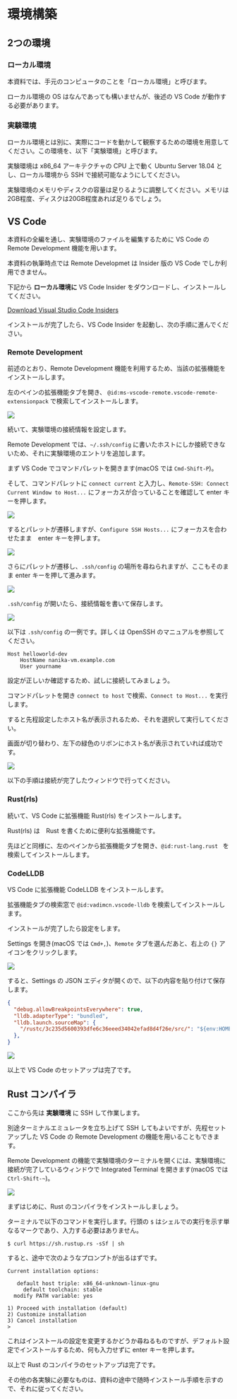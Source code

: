 # 環境構築

## 2つの環境

### ローカル環境

本資料では、手元のコンピュータのことを「ローカル環境」と呼びます。

ローカル環境の OS はなんであっても構いませんが、後述の VS Code が動作する必要があります。

### 実験環境

ローカル環境とは別に、実際にコードを動かして観察するための環境を用意してください。この環境を、以下「実験環境」と呼びます。

実験環境は x86_64 アーキテクチャの CPU 上で動く Ubuntu Server 18.04 とし、ローカル環境から SSH で接続可能なようにしてください。

実験環境のメモリやディスクの容量は足りるように調整してください。メモリは2GB程度、ディスクは20GB程度あれば足りるでしょう。

## VS Code

本資料の全編を通し、実験環境のファイルを編集するために VS Code の Remote Development 機能を用います。

本資料の執筆時点では Remote Developmet は Insider 版の VS Code でしか利用できません。

下記から **ローカル環境に** VS Code Insider をダウンロードし、インストールしてください。

[Download Visual Studio Code Insiders](https://code.visualstudio.com/insiders/)

インストールが完了したら、VS Code Insider を起動し、次の手順に進んでください。

### Remote Development

前述のとおり、Remote Development 機能を利用するため、当該の拡張機能をインストールします。

左のペインの拡張機能タブを開き、 `@id:ms-vscode-remote.vscode-remote-extensionpack` で検索してインストールします。

![](./00-setup/vscode-remote-dev-install-ext.png)

続いて、実験環境の接続情報を設定します。

Remote Development では、`~/.ssh/config` に書いたホストにしか接続できないため、それに実験環境のエントリを追加します。

まず VS Code でコマンドパレットを開きます(macOS では `Cmd-Shift-P`)。

そして、コマンドパレットに `connect current` と入力し、`Remote-SSH: Connect Current Window to Host...` にフォーカスが合っていることを確認して enter キーを押します。

![](./00-setup/vscode-remote-dev-ssh-config-01.png)

するとパレットが遷移しますが、`Configure SSH Hosts...` にフォーカスを合わせたまま　enter キーを押します。

![](./00-setup/vscode-remote-dev-ssh-config-02.png)

さらにパレットが遷移し、`.ssh/config` の場所を尋ねられますが、ここもそのまま enter キーを押して進みます。

![](./00-setup/vscode-remote-dev-ssh-config-03.png)

`.ssh/config` が開いたら、接続情報を書いて保存します。

![](./00-setup/vscode-remote-dev-ssh-config-04.png)

以下は `.ssh/config` の一例です。詳しくは OpenSSH のマニュアルを参照してください。

```
Host helloworld-dev
    HostName nanika-vm.example.com
    User yourname
```

設定が正しいか確認するため、試しに接続してみましょう。

コマンドパレットを開き `connect to host` で検索、`Connect to Host...` を実行します。

すると先程設定したホスト名が表示されるため、それを選択して実行してください。

画面が切り替わり、左下の緑色のリボンにホスト名が表示されていれば成功です。

![](./00-setup/vscode-remote-dev-ssh-config-05.png)

以下の手順は接続が完了したウィンドウで行ってください。

### Rust(rls)

続いて、VS Code に拡張機能 Rust(rls) をインストールします。

Rust(rls) は　Rust を書くために便利な拡張機能です。

先ほどと同様に、左のペインから拡張機能タブを開き、`@id:rust-lang.rust ` を検索してインストールします。

### CodeLLDB

VS Code に拡張機能 CodeLLDB をインストールします。

拡張機能タブの検索窓で `@id:vadimcn.vscode-lldb` を検索してインストールします。

インストールが完了したら設定をします。

Settings を開き(macOS では `Cmd+,`)、`Remote` タブを選んだあと、右上の `{}` アイコンをクリックします。

![](./00-setup/vscode-codelldb-config-01.png)

すると、Settings の JSON エディタが開くので、以下の内容を貼り付けて保存します。

```json
{
  "debug.allowBreakpointsEverywhere": true,
  "lldb.adapterType": "bundled",
  "lldb.launch.sourceMap": {
    "/rustc/3c235d5600393dfe6c36eeed34042efad8d4f26e/src/": "${env:HOME}/.rustup/toolchains/stable-x86_64-unknown-linux-gnu/lib/rustlib/src/rust/src/",
  },
}
```

![](./00-setup/vscode-codelldb-config-02.png)

以上で VS Code のセットアップは完了です。

## Rust コンパイラ

ここから先は **実験環境** に SSH して作業します。

別途ターミナルエミュレータを立ち上げて SSH してもよいですが、先程セットアップした VS Code の Remote Development の機能を用いることもできます。

Remote Development の機能で実験環境のターミナルを開くには、実験環境に接続が完了しているウィンドウで Integrated Terminal を開きます(macOS では `Ctrl-Shift-~`)。

![](./00-setup/rust-vscode-terminal.png)

まずはじめに、Rust のコンパイラをインストールしましょう。

ターミナルで以下のコマンドを実行します。行頭の `$` はシェルでの実行を示す単なるマークであり、入力する必要はありません。

```
$ curl https://sh.rustup.rs -sSf | sh
```

すると、途中で次のようなプロンプトが出るはずです。

```
Current installation options:

   default host triple: x86_64-unknown-linux-gnu
     default toolchain: stable
  modify PATH variable: yes

1) Proceed with installation (default)
2) Customize installation
3) Cancel installation
>
```

これはインストールの設定を変更するかどうか尋ねるものですが、デフォルト設定でインストールするため、何も入力せずに enter キーを押します。

以上で Rust のコンパイラのセットアップは完了です。

その他の各実験に必要なものは、資料の途中で随時インストール手順を示すので、それに従ってください。
